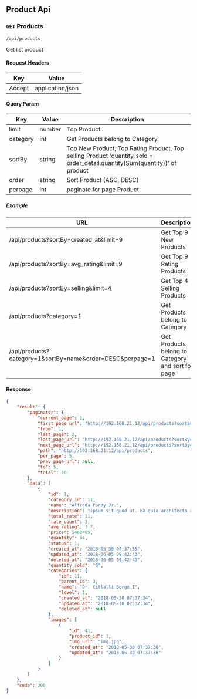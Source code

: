 ## Product Api

### `GET` Products
```
/api/products
```
Get list product
#### Request Headers
| Key | Value | 
|---|---|
|Accept|application/json

#### Query Param
| Key | Value | Description |
|---|---|---|
| limit | number | Top Product |
| category | int | Get Products belong to Category |
| sortBy | string | Top New Product, Top Rating Product, Top selling Product 'quantity_sold = order_detail.quantity(Sum(quantity))' of product |
| order | string | Sort Product (ASC, DESC) |
| perpage | int | paginate for page Product |

##### Example
| URL | Description |
|---|---|
| /api/products?sortBy=created_at&limit=9 | Get Top 9 New Products |
| /api/products?sortBy=avg_rating&limit=9 | Get Top 9 Rating Products |
| /api/products?sortBy=selling&limit=4 | Get Top 4 Selling Products |
| /api/products?category=1 | Get Products belong to Category  |
| /api/products?category=1&sortBy=name&order=DESC&perpage=1 | Get Products belong to Category and sort for page |

#### Response
```json
{
    "result": {
        "paginator": {
            "current_page": 1,
            "first_page_url": "http://192.168.21.12/api/products?sortBy=selling&page=1",
            "from": 1,
            "last_page": 2,
            "last_page_url": "http://192.168.21.12/api/products?sortBy=selling&page=2",
            "next_page_url": "http://192.168.21.12/api/products?sortBy=selling&page=2",
            "path": "http://192.168.21.12/api/products",
            "per_page": 5,
            "prev_page_url": null,
            "to": 5,
            "total": 10
        },
        "data": [
            {
                "id": 1,
                "category_id": 11,
                "name": "Alfreda Purdy Jr.",
                "description": "Ipsum sit quod ut. Ea quia architecto rerum consequatur. Hic delectus consequuntur eligendi. Repudiandae consectetur assumenda corrupti sunt nisi. Quidem numquam consequatur dignissimos velit ut quis nemo. Fugiat voluptatem delectus voluptas in. Magni aperiam aut aut ut a. Debitis sunt quod ut minus recusandae rem et. Officiis consequatur error officiis animi consequuntur qui architecto. Voluptas a expedita voluptatibus quam dolores inventore quidem modi.",
                "total_rate": 11,
                "rate_count": 3,
                "avg_rating": 3.7,
                "price": 5462485,
                "quantity": 34,
                "status": 1,
                "created_at": "2018-05-30 07:37:35",
                "updated_at": "2018-06-05 09:42:43",
                "deleted_at": "2018-06-05 09:42:43",
                "quantity_sold": "6",
                "categories": {
                    "id": 11,
                    "parent_id": 3,
                    "name": "Dr. Citlalli Berge I",
                    "level": 1,
                    "created_at": "2018-05-30 07:37:34",
                    "updated_at": "2018-05-30 07:37:34",
                    "deleted_at": null
                },
                "images": [
                    {
                        "id": 41,
                        "product_id": 1,
                        "img_url": "img.jpg",
                        "created_at": "2018-05-30 07:37:36",
                        "updated_at": "2018-05-30 07:37:36"
                    }
                ]
            }
        ]
    },
    "code": 200
}
```

